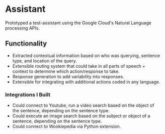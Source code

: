 # Assistant

Prototyped a test-assistant using the Google Cloud's Natural Language processing APIs.

## Functionality
- Extracted contextual information based on who was querying, sentence type, and location of the query.
- Extensible routing system that could take in all parts of speech + context to determine which action/response to take.
- Response generation to add variability into responses.
- Extensible for integrating with additional actions coded in any language.

### Integrations I Built
- Could connect to Youtube, run a video search based on the object of the sentence, depending on the sentence type.
- Could execute an image search based on the subject or object of a sentence, depending on the sentence type.
- Could connect to Wookiepedia via Python extension.
